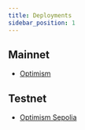 ```yaml
---
title: Deployments
sidebar_position: 1
---
```


## Mainnet

- [Optimism](./optimism.md)

## Testnet

- [Optimism Sepolia](./optimism-sepolia.md)
